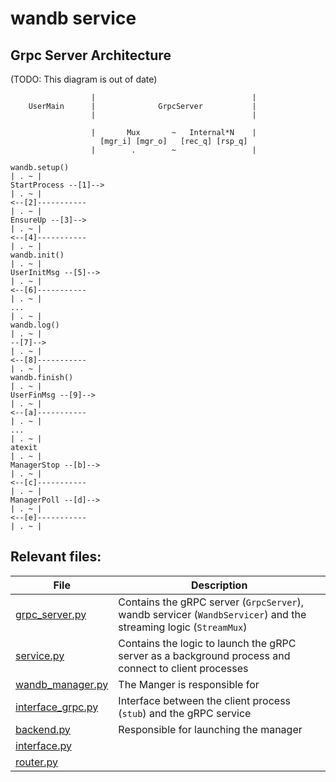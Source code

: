 # wandb service

## Grpc Server Architecture

(TODO: This diagram is out of date)

```text
                  |                                   |
    UserMain      |              GrpcServer           |
                  |                                   |

                  |       Mux       ~   Internal*N    |
                    [mgr_i] [mgr_o]   [rec_q] [rsp_q]
                  |        .        ~                 |

wandb.setup()
| . ~ |
StartProcess --[1]-->
| . ~ |
<--[2]-----------
| . ~ |
EnsureUp --[3]-->
| . ~ |
<--[4]-----------
| . ~ |
wandb.init()
| . ~ |
UserInitMsg --[5]-->
| . ~ |
<--[6]-----------
| . ~ |
...
| . ~ |
wandb.log()
| . ~ |
--[7]-->
| . ~ |
<--[8]-----------
| . ~ |
wandb.finish()
| . ~ |
UserFinMsg --[9]-->
| . ~ |
<--[a]-----------
| . ~ |
...
| . ~ |
atexit
| . ~ |
ManagerStop --[b]-->
| . ~ |
<--[c]-----------
| . ~ |
ManagerPoll --[d]-->
| . ~ |
<--[e]-----------
| . ~ |
```

## Relevant files:

| File                                                                                                   | Description                                                                                                     |
| ------------------------------------------------------------------------------------------------------ | --------------------------------------------------------------------------------------------------------------- |
| [grpc_server.py](https://github.com/wandb/client/blob/master/wandb/sdk/service/grpc_server.p)          | Contains the gRPC server (`GrpcServer`), wandb servicer (`WandbServicer`) and the streaming logic (`StreamMux`) |
| [service.py](https://github.com/wandb/client/blob/master/wandb/sdk/service/service.py)                 | Contains the logic to launch the gRPC server as a background process and connect to client processes            |
| [wandb_manager.py](https://github.com/wandb/client/blob/master/wandb/sdk/wandb_manager.py)             | The Manger is responsible for                                                                                   |
| [interface_grpc.py](https://github.com/wandb/client/blob/master/wandb/sdk/interface/interface_grpc.py) | Interface between the client process (`stub`) and the gRPC service                                              |
| [backend.py](https://github.com/wandb/client/blob/master/wandb/sdk/backend/backend.py)                 | Responsible for launching the manager                                                                           |
| [interface.py](https://github.com/wandb/client/blob/master/wandb/sdk/interface/interface.py)           |                                                                                                                 |
| [router.py](https://github.com/wandb/client/blob/master/wandb/sdk/interface/router.py)                 |                                                                                                                 |
